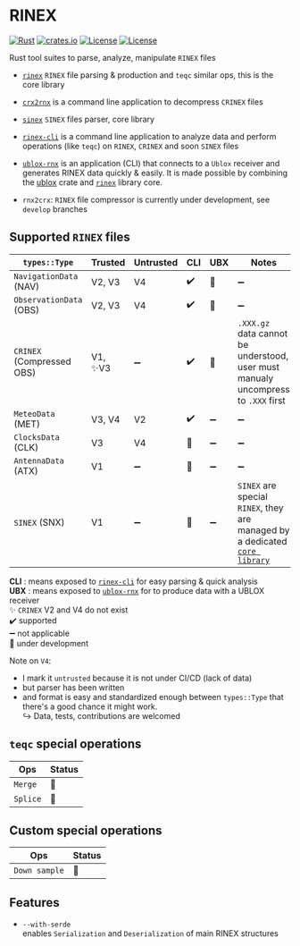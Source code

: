 RINEX 
=====

[![Rust](https://github.com/gwbres/rinex/actions/workflows/rust.yml/badge.svg)](https://github.com/gwbres/rinex/actions/workflows/rust.yml)
[![crates.io](https://docs.rs/rinex/badge.svg)](https://docs.rs/rinex/badge.svg)
[![License](https://img.shields.io/badge/license-Apache%202.0-blue?style=flat-square)](https://github.com/gwbres/rinex/blob/main/LICENSE-APACHE)
[![License](https://img.shields.io/badge/license-MIT-blue?style=flat-square)](https://github.com/gwbres/rinex/blob/main/LICENSE-MIT) 


Rust tool suites to parse, analyze, manipulate `RINEX` files

* [`rinex`](rinex/) `RINEX` file parsing & production and `teqc` similar ops, 
this is the core library

* [`crx2rnx`](crx2rnx/) is a command line application to decompress `CRINEX` files

* [`sinex`](sinex/) `SINEX` files parser, core library

* [`rinex-cli`](rinex-cli/) is a command line application
to analyze data and perform operations (like `teqc`) on `RINEX`, `CRINEX` 
and soon `SINEX` files

* [`ublox-rnx`](ublox-rnx) is an application (CLI) that connects to a `Ublox`
receiver and generates RINEX data quickly & easily.
It is made possible by combining the [ublox](https://github.com/lkolbly/ublox) crate
and [`rinex`](rinex/) library core.

* `rnx2crx`: `RINEX` file compressor is currently under development,
see `develop` branches

## Supported `RINEX` files

| `types::Type`            | Trusted           | Untrusted          | CLI                    | UBX                  |          Notes          |
|--------------------------|-------------------|--------------------|------------------------|----------------------|-------------------------|
| `NavigationData` (NAV)   | V2, V3            |   V4               |  :heavy_check_mark:    | :construction:       |  :heavy_minus_sign:     |
| `ObservationData` (OBS)  | V2, V3            |   V4               |  :heavy_check_mark:    | :construction:       |  :heavy_minus_sign:     |
| `CRINEX` (Compressed OBS)| V1, :sparkles:V3  | :heavy_minus_sign: |  :heavy_check_mark:    | :construction:       | `.XXX.gz` data cannot be understood, <br /> user must manualy uncompress to `.XXX` first |
| `MeteoData` (MET)        | V3, V4            | V2                 |  :heavy_check_mark:    | :heavy_minus_sign:   |  :heavy_minus_sign:     |  
| `ClocksData` (CLK)       | V3                | V4                 |  :construction:        | :heavy_minus_sign:   |  :heavy_minus_sign:     |
| `AntennaData` (ATX)      | V1                | :heavy_minus_sign: |  :construction:        | :heavy_minus_sign:   |  :heavy_minus_sign:     |
| `SINEX` (SNX)            | V1                | :heavy_minus_sign: |  :construction:        | :heavy_minus_sign:   |  `SINEX` are special `RINEX`, they are managed by a dedicated <br /> [`core library`](sinex/) |

**CLI** : means exposed to [`rinex-cli`](rinex-cli/) for easy parsing & quick analysis  
**UBX** : means exposed to [`ublox-rnx`](ublox-rnx/) for to produce data with a UBLOX receiver  
:sparkles: `CRINEX` V2 and V4 do not exist  
:heavy_check_mark: supported   
:heavy_minus_sign: not applicable   
:construction: under development  

Note on `V4`: 
- I mark it `untrusted` because it is not under CI/CD (lack of data)
- but parser has been written 
- and format is easy and standardized enough between `types::Type` that there's a good chance it might work.  
:arrow_right_hook: Data, tests, contributions are welcomed

## `teqc` special operations

| Ops      | Status          | 
|----------|-----------------|
| `Merge` | :construction:   |
| `Splice` | :construction:  | 

## Custom special operations

| Ops           | Status          | 
|---------------|-----------------|
| `Down sample` | :construction:  |

## Features

* `--with-serde`   
enables `Serialization` and `Deserialization` of main RINEX structures
